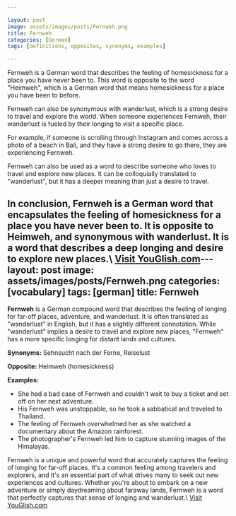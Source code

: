 ```yaml
---

layout: post
image: assets/images/posts/Fernweh.png
title: Fernweh
categories: [German]
tags: [definitions, opposites, synonyms, examples]

---
```


Fernweh is a German word that describes the feeling of homesickness for a place you have never been to. This word is opposite to the word "Heimweh", which is a German word that means homesickness for a place you have been to before.

Fernweh can also be synonymous with wanderlust, which is a strong desire to travel and explore the world. When someone experiences Fernweh, their wanderlust is fueled by their longing to visit a specific place.

For example, if someone is scrolling through Instagram and comes across a photo of a beach in Bali, and they have a strong desire to go there, they are experiencing Fernweh. 

Fernweh can also be used as a word to describe someone who loves to travel and explore new places. It can be colloquially translated to "wanderlust", but it has a deeper meaning than just a desire to travel.

In conclusion, Fernweh is a German word that encapsulates the feeling of homesickness for a place you have never been to. It is opposite to Heimweh, and synonymous with wanderlust. It is a word that describes a deep longing and desire to explore new places.\ <a id="yg-widget-0" class="youglish-widget" data-query="Fernweh" data-lang="german" data-components="8412" data-auto-start="0" data-bkg-color="theme_light" data-title="How%20to%20pronounce%20Fernweh%20in%20German"  rel="nofollow" href="https://youglish.com">Visit YouGlish.com</a><script async src="https://youglish.com/public/emb/widget.js" charset="utf-8"></script>---
layout: post
image: assets/images/posts/Fernweh.png
categories: [vocabulary]
tags: [german]
title: Fernweh
---

**Fernweh** is a German compound word that describes the feeling of longing for far-off places, adventure, and wanderlust. It is often translated as "wanderlust" in English, but it has a slightly different connotation. While "wanderlust" implies a desire to travel and explore new places, "Fernweh" has a more specific longing for distant lands and cultures.

**Synonyms:** Sehnsucht nach der Ferne, Reiselust

**Opposite:** Heimweh (homesickness)

**Examples:**

- She had a bad case of Fernweh and couldn't wait to buy a ticket and set off on her next adventure.
- His Fernweh was unstoppable, so he took a sabbatical and traveled to Thailand.
- The feeling of Fernweh overwhelmed her as she watched a documentary about the Amazon rainforest.
- The photographer's Fernweh led him to capture stunning images of the Himalayas. 

Fernweh is a unique and powerful word that accurately captures the feeling of longing for far-off places. It's a common feeling among travelers and explorers, and it's an essential part of what drives many to seek out new experiences and cultures. Whether you're about to embark on a new adventure or simply daydreaming about faraway lands, Fernweh is a word that perfectly captures that sense of longing and wanderlust.\ <a id="yg-widget-0" class="youglish-widget" data-query="Fernweh" data-lang="german" data-components="8412" data-auto-start="0" data-bkg-color="theme_light" data-title="How%20to%20pronounce%20Fernweh%20in%20German"  rel="nofollow" href="https://youglish.com">Visit YouGlish.com</a><script async src="https://youglish.com/public/emb/widget.js" charset="utf-8"></script>